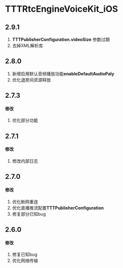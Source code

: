 # TTTRtcEngineVoiceKit_iOS

## 2.9.1

1. **TTTPublisherConfiguration.videoSize** 参数过期
2. 去掉XML解析库

## 2.8.0

1. 新增启用默认音频播放功能**enableDefaultAudioPaly**
2. 优化退房间资源释放

## 2.7.3

#### 修改

1. 优化部分功能

## 2.7.1

#### 修改

1. 修改内部日志

## 2.7.0

#### 修改

1. 优化断网重连
2. 优化直播推流配置**TTTPublisherConfiguration**
3. 修复部分已知bug

## 2.6.0

#### 修改

1. 修复已知bug
2. 优化网络传输
